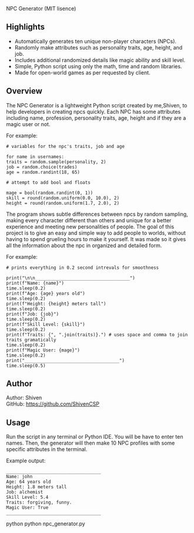 NPC Generator
(MIT lisence)

## Highlights
- Automatically generates ten unique non-player characters (NPCs).  
- Randomly make attributes such as personality traits, age, height, and job.  
- Includes additional randomized details like magic ability and skill level.  
- Simple, Python script using only the math, time and random libraries.  
- Made for open-world games as per requested by client.  

## Overview
The NPC Generator is a lightweight Python script created by me,Shiven, to help developers in creating npcs  quickly. Each NPC has some attributes including name, profession, personality traits, age, height and if they are a magic user or not.

For example:


    # variables for the npc's traits, job and age

    for name in usernames:
    traits = random.sample(personality, 2)
    job = random.choice(trades)
    age = random.randint(18, 65)

    # attempt to add bool and floats

    mage = bool(random.randint(0, 1))
    skill = round(random.uniform(0.0, 10.0), 2)
    height = round(random.uniform(1.7, 2.0), 2)



The program shows subtle differences between npcs by random sampling, making every character different than others and unique for a better experience and meeting new personalities of people. The goal of this project is to give an easy and simple way to add people to worlds, without having to spend grueling hours to make it yourself. It was made so it gives all the information about the npc in organized and detailed form.

For example:


    # prints everything in 0.2 second intrevals for smoothness

    print("\n\n____________________________________")
    print(f"Name: {name}")
    time.sleep(0.2)
    print(f"Age: {age} years old")
    time.sleep(0.2)
    print(f"Height: {height} meters tall")
    time.sleep(0.2)
    print(f"Job: {job}")
    time.sleep(0.2)
    print(f"Skill Level: {skill}")
    time.sleep(0.2)
    print(f"Traits: {", ".join(traits)}.") # uses space and comma to join traits gramatically
    time.sleep(0.2)
    print(f"Magic User: {mage}")
    time.sleep(0.2)
    print("____________________________________")
    time.sleep(0.5)

    
## Author
Author: Shiven  
GitHub: https://github.com/ShivenCSP

## Usage
Run the script in any terminal or Python IDE. You will be have to enter ten names. Then, the generator will then make 10 NPC profiles with some specific attributes in the terminal.

Example output:


    ____________________________________
    Name: john
    Age: 64 years old
    Height: 1.8 meters tall
    Job: alchemist  
    Skill Level: 5.4
    Traits: forgiving, funny.
    Magic User: True
    ____________________________________


python
python npc_generator.py
